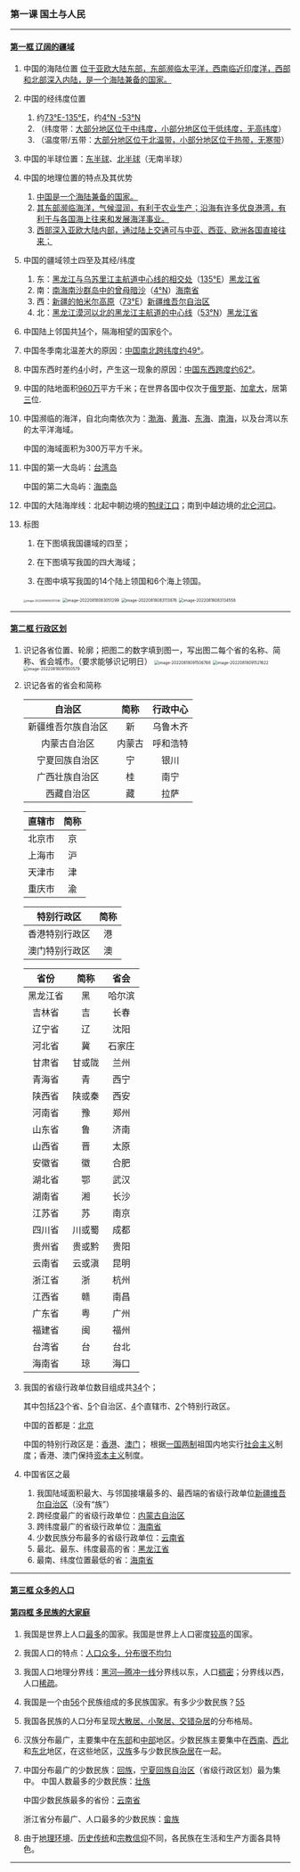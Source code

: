 ### 第一课 国土与人民

---

#### [第一框 辽阔的疆域](./%E7%AC%AC%E4%B8%80%E6%A1%86%20%E8%BE%BD%E9%98%94%E7%9A%84%E7%96%86%E5%9F%9F)

1.	中国的海陆位置
    <u>位于亚欧大陆东部，东部濒临太平洋，西南临近印度洋，西部和北部深入内陆，是一个海陆兼备的国家。</u>
2. 中国的经纬度位置
   1. 约<u>73°E-135°E</u>，约<u>4°N -53°N</u>
   2. （纬度带：<u>大部分地区位于中纬度，小部分地区位于低纬度，无高纬度</u>）
   3. （温度带/五带：<u>大部分地区位于北温带，小部分地区位于热带，无寒带</u>）
3. 中国的半球位置：<u>东半球</u>、<u>北半球</u>（无南半球）
4. 中国的地理位置的特点及其优势
   1. <u>中国是一个海陆兼备的国家。</u>
   2. <u>其东部濒临海洋，气候湿润，有利于农业生产；沿海有许多优良港湾，有利于与各国海上往来和发展海洋事业。</u>
   3. <u>西部深入亚欧大陆内部，通过陆上交通可与中亚、西亚、欧洲各国直接往来；</u>
5. 中国的疆域领土四至及其经/纬度
   1. 东：<u>黑龙江与乌苏里江主航道中心线的相交处</u>（<u>135°E</u>）<u>黑龙江省</u>
   2. 南：<u>南海南沙群岛中的曾母暗沙</u>（<u>4°N</u>）<u>海南省</u>
   3. 西：<u>新疆的帕米尔高原</u>（<u>73°E</u>）<u>新疆维吾尔自治区</u>
   4. 北：<u>黑龙江漠河以北的黑龙江主航道的中心线</u>（<u>53°N</u>）<u>黑龙江省</u>
6. 中国陆上邻国共<u>14</u>个，隔海相望的国家<u>6</u>个。
7. 中国冬季南北温差大的原因：<u>中国南北跨纬度约49°</u>。
8. 中国东西时差约<u>4</u>小时，产生这一现象的原因：<u>中国东西跨度约62°</u>。
9. 中国的陆地面积<u>960万</u>平方千米；在世界各国中仅次于<u>俄罗斯</u>、<u>加拿大</u>，居第<u>三</u>位.
10. 中国濒临的海洋，自北向南依次为：<u>渤海</u>、<u>黄海</u>、<u>东海</u>、<u>南海</u>，以及台湾以东的太平洋海域。

    中国的海域面积为300万平方千米。

11. 中国的第一大岛屿：<u>台湾岛</u>
    
    中国的第二大岛屿：<u>海南岛</u>

12.	中国的大陆海岸线：北起中朝边境的<u>鸭绿江口</u>；南到中越边境的<u>北仑河口</u>。

13.	标图
    1.	在下图填我国疆域的四至；

    2.	在下图填写我国的四大海域；

    3.	在图中填写我国的14个陆上领国和6个海上领国。
       <img src="/assets/hg-4-1-1-1.png" alt="image-20220818083011396" style="zoom: 33%;" />
       <img src="/assets/hg-4-1-1-2.png" alt="image-20220818083051299" style="zoom: 50%;" />
       <img src="/assets/hg-4-1-1-3.png" alt="image-20220818083113876" style="zoom:50%;" />
       <img src="/assets/hg-4-1-1-4.png" alt="image-20220818083134558" style="zoom:50%;" />

---

#### [第二框 行政区划](./%E7%AC%AC%E4%BA%8C%E6%A1%86%20%E8%A1%8C%E6%94%BF%E5%8C%BA%E5%88%92)

1. 识记各省位置、轮廓；把图二的数字填到图一，写出图二每个省的名称、简称、省会城市。（要求能够识记明日）
    <img src="/assets/hg-4-1-2-1.png" alt="image-20220818091506768" style="zoom:50%;" />
    <img src="/assets/hg-4-1-2-2.png" alt="image-20220818091521622" style="zoom:50%;" />
    <img src="/assets/hg-4-1-2-3.png" alt="image-20220818091550579" style="zoom: 50%;" />

2. 识记各省的省会和简称

    |**自治区**|**简称**|**行政中心**|
    | :----------------: | :------: | :----------: |
    |新疆维吾尔族自治区|新|乌鲁木齐|
    |内蒙古自治区|内蒙古|呼和浩特|
    |宁夏回族自治区|宁|银川|
    |广西壮族自治区|桂|南宁|
    |西藏自治区|藏|拉萨|
    
    |**直辖市**|**简称**|
    | :--------: | :------: |
    |北京市|京|
    |上海市|沪|
    |天津市|津|
    |重庆市|渝|

    |**特别行政区**|**简称**|
    | :------------: | :------: |
    |香港特别行政区|港|
    |澳门特别行政区|澳|

    |**省份**|**简称**|**省会**|
    | :------: | :------: | :------: |
    |黑龙江省|黑|哈尔滨|
    |吉林省|吉|长春|
    |辽宁省|辽|沈阳|
    |河北省|冀|石家庄|
    |甘肃省|甘或陇|兰州|
    |青海省|青|西宁|
    |陕西省|陕或秦|西安|
    |河南省|豫|郑州|
    |山东省|鲁|济南|
    |山西省|晋|太原|
    |安徽省|徽|合肥|
    |湖北省|鄂|武汉|
    |湖南省|湘|长沙|
    |江苏省|苏|南京|
    |四川省|川或蜀|成都|
    |贵州省|贵或黔|贵阳|
    |云南省|云或滇|昆明|
    |浙江省|浙|杭州|
    |江西省|赣|南昌|
    |广东省|粤|广州|
    |福建省|闽|福州|
    |台湾省|台|台北|
    |海南省|琼|海口|

3. 我国的省级行政单位数目组成共<u>34</u>个；
    
    其中包括<u>23</u>个省、<u>5</u>个自治区、<u>4</u>个直辖市、<u>2</u>个特别行政区。

    中国的首都是：<u>北京</u>
    
    中国的特别行政区是：<u>香港</u>、<u>澳门</u>； 根据<u>一国两制</u>祖国内地实行<u>社会主义</u>制度；香港、澳门保持<u>资本主义</u>制度。

4. 中国省区之最
    1. 我国陆域面积最大、与邻国接壤最多的、最西端的省级行政单位<u>新疆维吾尔自治区</u>（没有“族”）
    2. 跨经度最广的省级行政单位：<u>内蒙古自治区</u>
    3. 跨纬度最广的省级行政单位：<u>海南省</u>
    4. 少数民族分布最多的省级行政单位：<u>云南省</u>
    5. 最北、最东、纬度最高的省：<u>黑龙江省</u>
    6. 最南、纬度位置最低的省：<u>海南省</u>

---

#### [第三框 众多的人口](./%E7%AC%AC%E4%B8%89%E6%A1%86%20%E4%BC%97%E5%A4%9A%E7%9A%84%E4%BA%BA%E5%8F%A3)

#### [第四框 多民族的大家庭](./%E7%AC%AC%E5%9B%9B%E6%A1%86%20%E5%A4%9A%E6%B0%91%E6%97%8F%E7%9A%84%E5%A4%A7%E5%AE%B6%E5%BA%AD)

1.	我国是世界上人口<u>最多</u>的国家。我国是世界上人口密度<u>较高</u>的国家。
2.	我国人口的特点：<u>人口众多，分布很不均匀</u>
3.	我国人口地理分界线：<u>黑河—腾冲一线</u>分界线以东，人口<u>稠密</u>；分界线以西，人口<u>稀疏</u>。
4.	我国是一个由<u>56</u>个民族组成的多民族国家。有多少少数民族？<u>55</u>
5.	我国各民族的人口分布呈现<u>大散居、小聚居、交错杂居</u>的分布格局。
6.	汉族分布最广，主要集中在<u>东部</u>和<u>中部</u>地区。少数民族主要集中在<u>西南</u>、<u>西北</u>和<u>东北</u>地区，在这些地区，<u>汉族</u>多与少数民族<u>杂居</u>在一起。
7.	中国分布最广的少数民族：<u>回族</u>，<u>宁夏回族自治区</u>（省级行政区划）最为集中。
    中国人数最多的少数民族：<u>壮族</u>
    
    中国少数民族最多的省份：<u>云南省</u>
    
    浙江省分布最广、人口最多的少数民族：<u>畲族</u>

8.	由于<u>地理环境</u>、<u>历史传统</u>和<u>宗教信仰</u>不同，各民族在生活和生产方面各具特色。

---